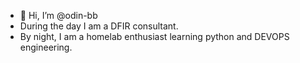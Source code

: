 - 👋 Hi, I’m @odin-bb
- During the day I am a DFIR consultant.
- By night, I am a homelab enthusiast learning python and DEVOPS engineering.

<!---
odin-bb/odin-bb is a ✨ special ✨ repository because its `README.md` (this file) appears on your GitHub profile.
You can click the Preview link to take a look at your changes.
--->
